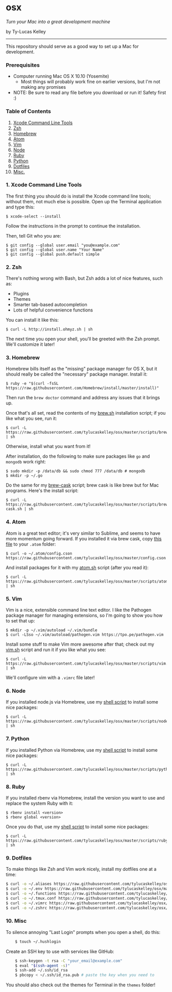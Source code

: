 # osx

*Turn your Mac into a great development machine*

by Ty-Lucas Kelley

---

This repository should serve as a good way to set up a Mac for development.

### Prerequisites

* Computer running Mac OS X 10.10 (Yosemite)
  * Most things will probably work fine on earlier versions,
    but I'm not making any promises
* NOTE: Be sure to read any file before you download or run it! Safety first :)

### Table of Contents

1. [Xcode Command Line Tools](#1-xcode-command-line-tools)
2. [Zsh](#2-zsh)
3. [Homebrew](#3-homebrew)
4. [Atom](#4-atom)
5. [Vim](#5-vim)
6. [Node](#6-node)
7. [Ruby](#7-ruby)
8. [Python](#8-python)
9. [Dotfiles](#9-dotfiles)
10. [Misc.](#10-misc)

### 1. Xcode Command Line Tools

The first thing you should do is install the Xcode command line tools; without
them, not much else is possible. Open up the Terminal application and type this:

    $ xcode-select --install

Follow the instructions in the prompt to continue the installation.

Then, tell Git who you are:

    $ git config --global user.email "you@example.com"
    $ git config --global user.name "Your Name"
    $ git config --global push.default simple

### 2. Zsh

There's nothing wrong with Bash, but Zsh adds a lot of nice features, such as:

* Plugins
* Themes
* Smarter tab-based autocompletion
* Lots of helpful convenience functions

You can install it like this:

    $ curl -L http://install.ohmyz.sh | sh

The next time you open your shell, you'll be greeted with the Zsh prompt.
We'll customize it later!

### 3. Homebrew

Homebrew bills itself as the "missing" package manager for OS X, but it should
really be called the "necessary" package manager. Install it:

    $ ruby -e "$(curl -fsSL https://raw.githubusercontent.com/Homebrew/install/master/install)"

Then run the `brew doctor` command and address any issues that it brings up.

Once that's all set, read the contents of my
[brew.sh](https://github.com/tylucaskelley/osx/blob/master/scripts/brew.sh)
installation script; if you like what you see, run it:

    $ curl -L https://raw.githubusercontent.com/tylucaskelley/osx/master/scripts/brew.sh | sh

Otherwise, install what you want from it!

After installation, do the following to make sure packages like `go` and `mongodb` work right:

    $ sudo mkdir -p /data/db && sudo chmod 777 /data/db # mongodb
    $ mkdir -p ~/.go

Do the same for my
[brew-cask](https://github.com/tylucaskelley/osx/blob/master/scripts/brew.sh) script;
brew cask is like brew but for Mac programs. Here's the install script:

    $ curl -L https://raw.githubusercontent.com/tylucaskelley/osx/master/scripts/brew-cask.sh | sh

### 4. Atom

Atom is a great text editor; it's very similar to Sublime, and seems to have more
momentum going forward. If you installed it via brew cask, copy
[this file](https://github.com/tylucaskelley/osx/blob/master/config.cson) to
your `.atom` folder:

    $ curl -o ~/.atom/config.cson https://raw.githubusercontent.com/tylucaskelley/osx/master/config.cson

And install packages for it with my
[atom.sh](https://github.com/tylucaskelley/osx/blob/master/scripts/atom.sh) script
(after you read it):

    $ curl -L https://raw.githubusercontent.com/tylucaskelley/osx/master/scripts/atom.sh | sh

### 5. Vim

Vim is a nice, extensible command line text editor. I like the Pathogen package
manager for managing extensions, so I'm going to show you how to set that up:

    $ mkdir -p ~/.vim/autoload ~/.vim/bundle
    $ curl -LSso ~/.vim/autoload/pathogen.vim https://tpo.pe/pathogen.vim

Install some stuff to make Vim more awesome after that; check out my
[vim.sh](https://github.com/tylucaskelley/osx/blob/master/scripts/vim.sh)
script and run it if you like what you see:

    $ curl -L https://raw.githubusercontent.com/tylucaskelley/osx/master/scripts/vim.sh | sh

We'll configure vim with a `.vimrc` file later!

### 6. Node

If you installed node.js via Homebrew, use my
[shell script](https://github.com/tylucaskelley/osx/blob/master/scripts/node.sh)
to install some nice packages:

    $ curl -L https://raw.githubusercontent.com/tylucaskelley/osx/master/scripts/node.sh | sh

### 7. Python

If you installed Python via Homebrew, use my
[shell script](https://github.com/tylucaskelley/osx/blob/master/scripts/python.sh)
to install some nice packages:

    $ curl -L https://raw.githubusercontent.com/tylucaskelley/osx/master/scripts/python.sh | sh

### 8. Ruby

If you installed rbenv via Homebrew, install the version you want to use and
replace the system Ruby with it:

    $ rbenv install <version>
    $ rbenv global <version>

Once you do that, use my
[shell script](https://github.com/tylucaskelley/osx/blob/master/scripts/ruby.sh)
to install some nice packages:

    $ curl -L https://raw.githubusercontent.com/tylucaskelley/osx/master/scripts/ruby.sh | sh

### 9. Dotfiles

To make things like Zsh and Vim work nicely, install my dotfiles one at a time:

```bash
$ curl -o ~/.aliases https://raw.githubusercontent.com/tylucaskelley/osx/master/dotfiles/.aliases
$ curl -o ~/.env https://raw.githubusercontent.com/tylucaskelley/osx/master/dotfiles/.env
$ curl -o ~/.functions https://raw.githubusercontent.com/tylucaskelley/osx/master/dotfiles/.functions
$ curl -o ~/.tmux.conf https://raw.githubusercontent.com/tylucaskelley/osx/master/dotfiles/.tmux.conf
$ curl -o ~/.vimrc https://raw.githubusercontent.com/tylucaskelley/osx/master/dotfiles/.vimrc
$ curl -o ~/.zshrc https://raw.githubusercontent.com/tylucaskelley/osx/master/dotfiles/.zshrc
```

### 10. Misc

To silence annoying "Last Login" prompts when you open a shell, do this:

```bash
    $ touch ~/.hushlogin
```

Create an SSH key to use with services like GitHub:

```bash
    $ ssh-keygen -t rsa -C "your_email@example.com"
    $ eval "$(ssh-agent -s)"
    $ ssh-add ~/.ssh/id_rsa
    $ pbcopy < ~/.ssh/id_rsa.pub # paste the key when you need to
```

You should also check out the themes for Terminal in the `themes` folder!
